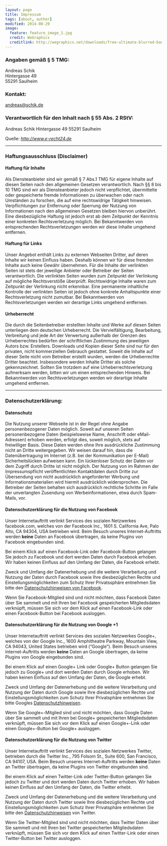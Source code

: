 ```yaml
---
layout: page
title: Impressum
tags: [about, author]
modified: 2014-08-29
image:
  feature: feature_image_1.jpg
  credit: WeGraphics
  creditlink: http://wegraphics.net/downloads/free-ultimate-blurred-background-pack/
---
```


### Angaben gem&auml;&szlig; &sect; 5 TMG:
Andreas Schik<br/>
Hintergasse 49<br/>
55291 Saulheim

### Kontakt:
andreas@schik.de

### Verantwortlich f&uuml;r den Inhalt nach &sect; 55 Abs. 2 RStV:
Andreas Schik
Hintergasse 49
55291 Saulheim

<p>Quelle: <em><a href="http://www.e-recht24.de">http://www.e-recht24.de</a></em></p>
<hr />

### Haftungsausschluss (Disclaimer)

#### Haftung f&uuml;r Inhalte
Als Diensteanbieter sind wir gem&auml;&szlig; &sect; 7 Abs.1 TMG f&uuml;r eigene Inhalte auf diesen Seiten nach den allgemeinen Gesetzen verantwortlich. Nach &sect;&sect; 8 bis 10 TMG sind wir als Diensteanbieter jedoch nicht verpflichtet, &uuml;bermittelte oder gespeicherte fremde Informationen zu &uuml;berwachen oder nach Umst&auml;nden zu forschen, die auf eine rechtswidrige T&auml;tigkeit hinweisen. Verpflichtungen zur Entfernung oder Sperrung der Nutzung von Informationen nach den allgemeinen Gesetzen bleiben hiervon unber&uuml;hrt. Eine diesbez&uuml;gliche Haftung ist jedoch erst ab dem Zeitpunkt der Kenntnis einer konkreten Rechtsverletzung m&ouml;glich. Bei Bekanntwerden von entsprechenden Rechtsverletzungen werden wir diese Inhalte umgehend entfernen.

#### Haftung f&uuml;r Links
Unser Angebot enth&auml;lt Links zu externen Webseiten Dritter, auf deren Inhalte wir keinen Einfluss haben. Deshalb k&ouml;nnen wir f&uuml;r diese fremden Inhalte auch keine Gew&auml;hr &uuml;bernehmen. F&uuml;r die Inhalte der verlinkten Seiten ist stets der jeweilige Anbieter oder Betreiber der Seiten verantwortlich. Die verlinkten Seiten wurden zum Zeitpunkt der Verlinkung auf m&ouml;gliche Rechtsverst&ouml;&szlig;e &uuml;berpr&uuml;ft. Rechtswidrige Inhalte waren zum Zeitpunkt der Verlinkung nicht erkennbar. Eine permanente inhaltliche Kontrolle der verlinkten Seiten ist jedoch ohne konkrete Anhaltspunkte einer Rechtsverletzung nicht zumutbar. Bei Bekanntwerden von Rechtsverletzungen werden wir derartige Links umgehend entfernen.

#### Urheberrecht
Die durch die Seitenbetreiber erstellten Inhalte und Werke auf diesen Seiten unterliegen dem deutschen Urheberrecht. Die Vervielf&auml;ltigung, Bearbeitung, Verbreitung und jede Art der Verwertung au&szlig;erhalb der Grenzen des Urheberrechtes bed&uuml;rfen der schriftlichen Zustimmung des jeweiligen Autors bzw. Erstellers. Downloads und Kopien dieser Seite sind nur f&uuml;r den privaten, nicht kommerziellen Gebrauch gestattet. Soweit die Inhalte auf dieser Seite nicht vom Betreiber erstellt wurden, werden die Urheberrechte Dritter beachtet. Insbesondere werden Inhalte Dritter als solche gekennzeichnet. Sollten Sie trotzdem auf eine Urheberrechtsverletzung aufmerksam werden, bitten wir um einen entsprechenden Hinweis. Bei Bekanntwerden von Rechtsverletzungen werden wir derartige Inhalte umgehend entfernen.
<hr />

### Datenschutzerkl&auml;rung:

#### Datenschutz
Die Nutzung unserer Webseite ist in der Regel ohne Angabe personenbezogener Daten m&ouml;glich. Soweit auf unseren Seiten personenbezogene Daten (beispielsweise Name, Anschrift oder eMail-Adressen) erhoben werden, erfolgt dies, soweit m&ouml;glich, stets auf freiwilliger Basis. Diese Daten werden ohne Ihre ausdr&uuml;ckliche Zustimmung nicht an Dritte weitergegeben.
Wir weisen darauf hin, dass die Daten&uuml;bertragung im Internet (z.B. bei der Kommunikation per E-Mail) Sicherheitsl&uuml;cken aufweisen kann. Ein l&uuml;ckenloser Schutz der Daten vor dem Zugriff durch Dritte ist nicht m&ouml;glich.
Der Nutzung von im Rahmen der Impressumspflicht ver&ouml;ffentlichten Kontaktdaten durch Dritte zur &Uuml;bersendung von nicht ausdr&uuml;cklich angeforderter Werbung und Informationsmaterialien wird hiermit ausdr&uuml;cklich widersprochen. Die Betreiber der Seiten behalten sich ausdr&uuml;cklich rechtliche Schritte im Falle der unverlangten Zusendung von Werbeinformationen, etwa durch Spam-Mails, vor.

#### Datenschutzerkl&auml;rung f&uuml;r die Nutzung von Facebook
Unser Internetauftritt verlinkt Services des sozialen Netzwerkes facebook.com, welches von der Facebook Inc., 1601 S. California Ave, Palo Alto, CA 94304, USA betrieben wird. Beim Besuch unseres Internet-Auftritts werden <b>keine</b> Daten an Facebook übertragen, da keine Plugins von Facebook eingebunden sind.

Bei einem Klick auf einen Facebook-Link oder Facebook-Button gelangen Sie jedoch zu Facebook und dort werden Daten durch Facebook erhoben. Wir haben keinen Einfluss auf den Umfang der Daten, die Facebook erhebt.

Zweck und Umfang der Datenerhebung und die weitere Verarbeitung und Nutzung der Daten durch Facebook sowie Ihre diesbezüglichen Rechte und Einstellungsmöglichkeiten zum Schutz Ihrer Privatssphäre entnehmen Sie bitte den <a href="http://www.facebook.com/policy.php" target="_blank">Datenschutzhinweisen von Facebook</a>.

Wenn Sie Facebook-Mitglied sind und nicht möchten, dass Facebook Daten über Sie sammelt und mit Ihren bei Facebook gespeicherten Mitgliedsdaten verknüpft, müssen Sie sich vor dem Klick auf einen Facebook-Link oder einen Facebook-Button bei Facebook ausloggen.

#### Datenschutzerkl&auml;rung f&uuml;r die Nutzung von Google +1
Unser Internetauftritt verlinkt Services des sozialen Netzwerkes Google+, welches von der Google Inc., 1600 Amphitheatre Parkway, Mountain View, CA 94043, United States betrieben wird (&#8220;Google&#8221;). Beim Besuch unseres Internet-Auftritts werden <b>keine</b> Daten an Google übertragen, da keine Plugins von Google eingebunden sind.

Bei einem Klick auf einen Google+ Link oder Google+ Button gelangen Sie jedoch zu Google+ und dort werden Daten durch Google erhoben. Wir haben keinen Einfluss auf den Umfang der Daten, die Google erhebt.</p><p>Zweck und Umfang der Datenerhebung und die weitere Verarbeitung und Nutzung der Daten durch Google sowie Ihre diesbezüglichen Rechte und Einstellungsmöglichkeiten zum Schutz Ihrer Privatsphäre entnehmen Sie bitte Googles <a href="http://www.google.com/intl/de/+/policy/index.html" target="_blank">Datenschutzhinweisen</a>.

Wenn Sie Google+-Mitglied sind und nicht möchten, dass Google Daten über Sie sammelt und mit Ihren bei Google+ gespeicherten Mitgliedsdaten verknüpft, müssen Sie sich vor dem Klick auf einen Google+-Link oder einen Google+-Button bei Google+ ausloggen.

#### Datenschutzerkl&auml;rung f&uuml;r die Nutzung von Twitter
Unser Internetauftritt verlinkt Services des sozialen Netzwerkes Twitter, betrieben durch die Twitter Inc., 795 Folsom St., Suite 600, San Francisco, CA 94107, USA. Beim Besuch unseres Internet-Auftritts werden <b>keine</b> Daten an Twitter übertragen, da keine Plugins von Twitter eingebunden sind.

Bei einem Klick auf einen Twitter-Link oder Twitter-Button gelangen Sie jedoch zu Twitter und dort werden Daten durch Twitter erhoben. Wir haben keinen Einfluss auf den Umfang der Daten, die Twitter erhebt.

Zweck und Umfang der Datenerhebung und die weitere Verarbeitung und Nutzung der Daten durch Twitter sowie Ihre diesbezüglichen Rechte und Einstellungsmöglichkeiten zum Schutz Ihrer Privatsphäre entnehmen Sie bitte den <a href="http://twitter.com/privacy" target="_blank">Datenschutzhinweisen</a> von Twitter.

Wenn Sie Twitter-Mitglied sind und nicht möchten, dass Twitter Daten über Sie sammelt und mit Ihren bei Twitter gespeicherten Mitgliedsdaten verknüpft, müssen Sie sich vor dem Klick auf einen Twitter-Link oder einen Twitter-Button bei Twitter ausloggen.
